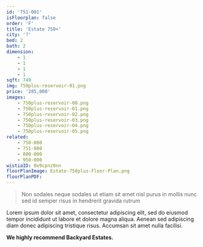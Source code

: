 ```yaml
---
id: '751-001'
isFloorplan: false
order: 'F'
title: 'Estate 750+'
city: '?'
bed: 2
bath: 2
dimension:
    - 1
    - 1
    - 1
    - 1
sqft: 749
img: 750plus-reservoir-01.png
price: '285,000'
images:
    - 750plus-reservoir-00.png
    - 750plus-reservoir-01.png
    - 750plus-reservoir-02.png
    - 750plus-reservoir-03.png
    - 750plus-reservoir-04.png
    - 750plus-reservoir-05.png
related:
    - 750-000
    - 751-000
    - 800-000
    - 950-000
wistiaID: 8e9cpnz0nn
floorPlanImage: Estate-750plus-Floor-Plan.png
floorPlanPDF:
---
```


> Non sodales neque sodales ut etiam sit amet nisl purus in mollis nunc sed id semper risus in hendrerit gravida rutrum

Lorem ipsum dolor sit amet, consectetur adipiscing elit, sed do eiusmod tempor incididunt ut labore et dolore magna aliqua. Aenean sed adipiscing diam donec adipiscing tristique risus. Accumsan sit amet nulla facilisi.

**We highly recommend Backyard Estates.**
